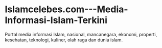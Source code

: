 # Islamcelebes.com---Media-Informasi-Islam-Terkini
Portal media informasi Islam, nasional, mancanegara, ekonomi, properti, kesehatan, teknologi, kuliner, olah raga dan dunia islam.
